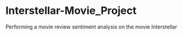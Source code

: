 # Interstellar-Movie_Project
Performing a movie review sentiment analysis on the movie Interstellar 
